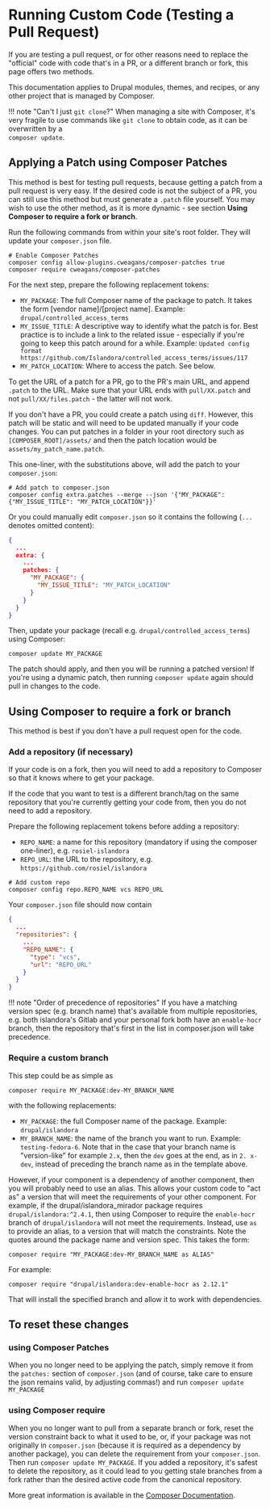 # Running Custom Code (Testing a Pull Request)

If you are testing a pull request, or for other reasons need to replace the 
"official" code with code that's in a PR, or a different branch or fork, this 
page offers two methods.

This documentation applies to Drupal modules, themes, and recipes, or any 
other project that is managed by Composer.

!!! note "Can't I just `git clone`?"
    When managing a site with Composer, it's very fragile to use commands 
    like `git clone` to obtain code, as it can be overwritten by a  
    `composer update`. 

## Applying a Patch using Composer Patches

This method is best for testing pull requests, because getting a patch from 
a pull request is very easy. If the desired code is not the subject of a 
PR, you can still use this method but must generate a `.patch` file yourself.
You may wish to use the other method, as it is more dynamic - see 
section **Using Composer to require a fork or branch**. 

Run the following commands from within your site's root folder. They will 
update your `composer.json` file.

```shell
# Enable Composer Patches
composer config allow-plugins.cweagans/composer-patches true
composer require cweagans/composer-patches
```

For the next step, prepare the following replacement tokens:
* `MY_PACKAGE`: The full Composer name of the package to patch. It 
  takes the form [vendor name]/[project name]. Example: 
  `drupal/controlled_access_terms`
* `MY_ISSUE_TITLE`: A descriptive way to identify what the patch is for. 
  Best practice is to include a link to the related issue - 
  especially if you're going to keep this patch around for a while.
  Example: `Updated config format https://github.com/Islandora/controlled_access_terms/issues/117`
* `MY_PATCH_LOCATION`: Where to access the patch. See below.

To get the URL of a patch for a PR, go to the PR's main URL, and append
`.patch` to the URL. Make sure that your URL ends with `pull/XX.patch` 
and not `pull/XX/files.patch` - the latter will not work.

If you don't have a PR, you could create a patch using `diff`. However, this 
patch will be static and will need to be updated manually if your code 
changes. You can put patches in a folder in your root directory such as `
[COMPOSER_ROOT]/assets/` and then the patch location would be 
`assets/my_patch_name.patch`.

This one-liner, with the substitutions above, will add the patch to your 
`composer.json`:

```shell
# Add patch to composer.json
composer config extra.patches --merge --json '{"MY_PACKAGE": {"MY_ISSUE_TITLE": "MY_PATCH_LOCATION"}}'

```

Or you could manually edit `composer.json` so it contains the following
(`...` denotes omitted content):
```json
{
  ...
  extra: {
    ...    
    patches: {
      "MY_PACKAGE": {
        "MY_ISSUE_TITLE": "MY_PATCH_LOCATION"
      }
    }
  }
}
```

Then, update your package (recall e.g. `drupal/controlled_access_terms`) 
using Composer:

```shell
composer update MY_PACKAGE
```

The patch should apply, and then you will be running a patched version! If 
you're using a dynamic patch, then running `composer update` again should 
pull in changes to the code.

## Using Composer to require a fork or branch

This method is best if you don't have a pull request open for the code.

### Add a repository (if necessary)

If your code is on a fork, then you will need to add a repository to 
Composer so that it knows where to get your package.

If the code that you want to test is a different branch/tag on the same 
repository that you're currently getting your code from, then you do not 
need to add a repository.

Prepare the following replacement tokens before adding a repository:

* `REPO_NAME`: a name for this repository (mandatory if using the composer 
  one-liner), e.g. `rosiel-islandora`
* `REPO_URL`: the URL to the repository, e.g. `https://github.com/rosiel/islandora`

```shell
# Add custom repo
composer config repo.REPO_NAME vcs REPO_URL
```
Your `composer.json` file should now contain

```json
{
  ...
  "repositories": {
    ...
    "REPO_NAME": {
      "type": "vcs",
      "url": "REPO_URL"
    }
  }
}
```

!!! note "Order of precedence of repositories"
    If you have a matching version spec (e.g. branch name) that's available 
    from multiple repositories, e.g. both islandora's Gitlab and your personal 
    fork both have an `enable-hocr` branch, then the repository that's first 
    in the list in composer.json will take precedence.

### Require a custom branch

This step could be as simple as
```shell
composer require MY_PACKAGE:dev-MY_BRANCH_NAME
```

with the following replacements:
* `MY_PACKAGE`: the full Composer name of the package. Example: 
`drupal/islandora`
* `MY_BRANCH_NAME`: the name of the branch you want to run. Example: 
  `testing-fedora-6`. Note that in the case that your branch name is 
  "version-like" for example `2.x`, then the `dev` goes at the end, as in `2.
  x-dev`, instead of preceding the branch name as in the template above.

However, if your component is a dependency of another component, then you 
will probably need to use an alias. This allows your custom code to "act as" 
a version that will meet the requirements of your other component. For 
example, if the drupal/islandora_mirador package requires 
`drupal/islandora:^2.4.1`, then using Composer to require the `enable-hocr` 
branch of `drupal/islandora` will not meet the requirements. Instead, use 
`as` to provide an alias, to a version that will match the constraints. Note 
the quotes around the package name and version spec. This takes the form:

```shell
composer require "MY_PACKAGE:dev-MY_BRANCH_NAME as ALIAS"
```
For example:
```shell
composer require "drupal/islandora:dev-enable-hocr as 2.12.1"
```

That will install the specified branch and allow it to work with dependencies.

## To reset these changes

### using Composer Patches

When you no longer need to be applying the patch, simply remove it from the 
`patches:` section of `composer.json` (and of course, take care to ensure the 
json remains valid, by adjusting commas!) and run `composer update MY_PACKAGE`

### using Composer require

When you no longer want to pull from a separate branch or fork, reset the 
version constraint back to what it used to be, or, if your package was not 
originally in `composer.json` (because it is required as a dependency by 
another package), you can delete the requirement from your `composer.json`. 
Then run `composer update MY_PACKAGE`. If you added a repository, it's 
safest to delete the repository, as it could lead to you getting stale 
branches from a fork rather than the desired active code from the canonical 
repository.

More great information is available in the [Composer Documentation](https://getcomposer.org/doc/). 